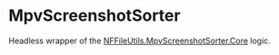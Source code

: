# MpvScreenshotSorter
Headless wrapper of the [NFFileUtils.MpvScreenshotSorter.Core](../MpvScreenshotSorter.Core/README.md) logic. 